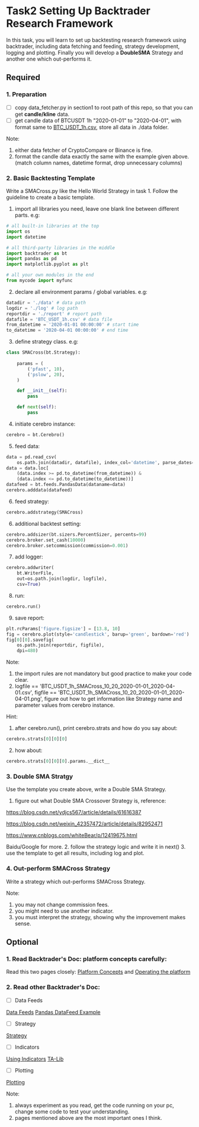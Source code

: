 # Task2 Setting Up Backtrader Research Framework

In this task, you will learn to set up backtesting research framework using backtrader, including data fetching and feeding, strategy development, logging and plotting. Finally you will develop a **DoubleSMA** Strategy and another one which out-performs it.

## Required

### 1. Preparation

- [ ] copy data_fetcher.py in section1 to root path of this repo, so that you can get **candle/kline** data.
- [ ] get candle data of BTCUSDT 1h "2020-01-01" to "2020-04-01", with format same to [BTC_USDT_1h.csv](https://github.com/xyshell/caw-quant-training/blob/master/section1/task1/BTC_USDT_1h.csv), store all data in ./data folder.

Note: 
1. either data fetcher of CryptoCompare or Binance is fine.
2. format the candle data exactly the same with the example given above. (match column names, datetime format, drop unnecessary columns)

### 2. Basic Backtesting Template

Write a SMACross.py like the Hello World Strategy in task 1. Follow the guideline to create a basic template.

1. import all libraries you need, leave one blank line between different parts. e.g:

``` python
# all built-in libraries at the top
import os
import datetime

# all third-party libraries in the middle
import backtrader as bt
import pandas as pd
import matplotlib.pyplot as plt

# all your own modules in the end
from mycode import myfunc
```

2. declare all environment params / global variables. e.g:

``` python
datadir = './data' # data path
logdir = './log' # log path
reportdir = './report' # report path
datafile = 'BTC_USDT_1h.csv' # data file
from_datetime = '2020-01-01 00:00:00' # start time 
to_datetime = '2020-04-01 00:00:00' # end time
``` 

3. define strategy class. e.g:

``` python
class SMACross(bt.Strategy):
    
    params = (
        ('pfast', 10),
        ('pslow', 20),
    )

    def __init__(self):
		pass

	def next(self):
		pass
```

4. initiate cerebro instance:

``` python
cerebro = bt.Cerebro()
```

5. feed data:

``` python
data = pd.read_csv(
    os.path.join(datadir, datafile), index_col='datetime', parse_dates=True)
data = data.loc[
    (data.index >= pd.to_datetime(from_datetime)) &
    (data.index <= pd.to_datetime(to_datetime))]
datafeed = bt.feeds.PandasData(dataname=data)
cerebro.adddata(datafeed)
```

6. feed strategy:

``` python
cerebro.addstrategy(SMACross)
```

6. additional backtest setting:

``` python
cerebro.addsizer(bt.sizers.PercentSizer, percents=99)
cerebro.broker.set_cash(10000)
cerebro.broker.setcommission(commission=0.001)
```

7. add logger:

``` python
cerebro.addwriter(
	bt.WriterFile, 
	out=os.path.join(logdir, logfile),
	csv=True)
```

8. run:

``` python
cerebro.run()
```

9. save report:

``` python
plt.rcParams['figure.figsize'] = [13.8, 10]
fig = cerebro.plot(style='candlestick', barup='green', bardown='red')
fig[0][0].savefig(
	os.path.join(reportdir, figfile),
	dpi=480)
```

Note: 
1. the import rules are not mandatory but good practice to make your code clear.
2. logfile == 'BTC_USDT_1h_SMACross_10_20_2020-01-01_2020-04-01.csv', figfile == 'BTC_USDT_1h_SMACross_10_20_2020-01-01_2020-04-01.png', figure out how to get information like Strategy name and parameter values from cerebro instance.

Hint:
1. after cerebro.run(), print cerebro.strats and how do you say about:

``` python
cerebro.strats[0][0][0]
```
2. how about:

``` python
cerebro.strats[0][0][0].params.__dict__
```

### 3. Double SMA Stratgy

Use the template you create above, write a Double SMA Strategy.

1. figure out what Double SMA Crossover Strategy is, reference:

https://blog.csdn.net/ydjcs567/article/details/61616387

https://blog.csdn.net/weixin_42357472/article/details/82952471

https://www.cnblogs.com/whiteBear/p/12419675.html

Baidu/Google for more.
2. follow the strategy logic and write it in next()
3. use the template to get all results, including log and plot.


### 4. Out-perform SMACross Strategy

Write a strategy which out-performs SMACross Strategy.

Note:
1. you may not change commission fees.
2. you might need to use another indicator.
3. you must interpret the strategy, showing why the improvement makes sense.

## Optional

### 1. Read Backtrader's Doc: platform concepts carefully:

Read this two pages closely: [Platform Concepts](https://www.backtrader.com/docu/concepts/) and [Operating the platform](https://www.backtrader.com/docu/operating/)


### 2. Read other Backtrader's Doc: 

- [ ] Data Feeds

[Data Feeds](https://www.backtrader.com/docu/datafeed/)
[Pandas DataFeed Example](https://www.backtrader.com/docu/pandas-datafeed/pandas-datafeed/)

- [ ] Strategy

[Strategy](https://www.backtrader.com/docu/strategy/)

- [ ] Indicators

[Using Indicators](https://www.backtrader.com/docu/induse/)
[TA-Lib](https://www.backtrader.com/docu/talib/talib/)

- [ ] Plotting

[Plotting](https://www.backtrader.com/docu/plotting/plotting/)

Note:
1. always experiment as you read, get the code running on your pc, change some code to test your understanding.
2. pages mentioned above are the most important ones I think.